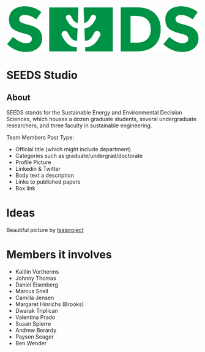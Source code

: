 ![SEEDS logo](theme/img/seeds-logo-green.png)
# SEEDS Studio

## About

SEEDS stands for the Sustainable Energy and Environmental Decision Sciences, which houses a dozen graduate students, several undergraduate researchers, and three faculty in sustainable engineering.

Team Members Post Type:
- Official title (which might include department)
- Categories such as graduate/undergrad/doctorate
- Profile Picture
- Linkedin & Twitter
- Body text a description
- Links to published papers
- Box link

# Ideas
Beautiful picture by [tsaiproject](https://www.flickr.com/photos/tsaiproject/7805788840)

# Members it involves

- Kaitlin Vortherms
- Johnny Thomas
- Daniel Eisenberg
- Marcus Snell
- Camilla Jensen
- Margaret Hinrichs (Brooks)
- Dwarak Triplican
- Valentina Prado
- Susan Spierre
- Andrew Berardy
- Payson Seager
- Ben Wender